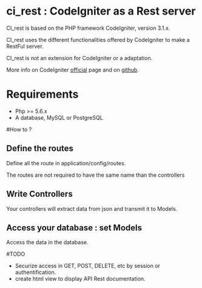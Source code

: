 # ci_rest : CodeIgniter as a Rest server

CI_rest is based on the PHP framework CodeIgniter,  version 3.1.x.  

CI_rest uses the different functionalities offered by CodeIgniter to make a RestFul server.

CI_rest is not an extension for CodeIgniter or a adaptation. 

More info on CodeIgniter [official](https://codeigniter.com/) page and on [github](https://github.com/bcit-ci/CodeIgniter). 

# Requirements 
* Php >= 5.6.x
* A database, MySQL or PostgreSQL 

#How to ? 
## Define the routes
Define all the route in application/config/routes. 

The routes are not required to have the same name than the controllers

## Write Controllers
Your controllers will extract data from json and transmit it to Models. 

## Access your database : set Models 
Access the data in the database.

#TODO 
  * Securize access in GET, POST, DELETE, etc by session or authentification.
  * create html view to display API Rest documentation.